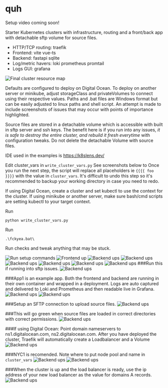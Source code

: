 # quh

Setup video coming soon!

Starter Kubernetes clusters with infrastructure, routing and a front/back app with detachable sftp volume for source files.
                                                     
- HTTP/TCP routing: traefik
- Frontend: vite vue-ts
- Backend: fastapi sqlite
- Log/metric havers: loki prometheus promtail
- Logs GUI: grafana


![Final cluster resource map](how-to-make-it-happen/9.png)


Defaults are configured to deploy on Digital Ocean. To deploy on another server or minikube, adjust storageClass and privateVolumes to connect using their respective values. Paths and .bat files are Windows format but can be easily adjusted to linux paths and shell script. An attempt is made to include screenshots of issues that may occur with points of importance highlighted.

Source files are stored in a detachable volume which is accessible with built in sftp server and ssh keys.   The benefit here is if you run into any issues, *it is safe to destroy the entire cluster,  and rebuild it fresh everytime* with configuration tweaks. Do not delete the detachable Volume with source files.

IDE used in the examples is  https://k8slens.dev/

Edit cluster_vars in `write_cluster_vars.py`
See screenshots below to 
Once you run the next step, the script will replace all placeholders ie `{{{{ foo }}}}` with the value in `cluster_vars`. It's difficult to undo this step so it's recommended to backup your working directory in case you need to redo.

If using Digital Ocean, create a cluster and set kubectl to use the context for the cluster. If using minikube or another server, make sure bash/cmd scripts are setting kubectl to your target context.

Run

    python write_cluster_vars.py

Run

    .\fckyea.bat\

Run checks and tweak anything that may be stuck.

![Run setup commands](how-to-make-it-happen/5.png)
![Frontend up](how-to-make-it-happen/17.png)
![Backend ups](how-to-make-it-happen/15.png)
![Backend ups](how-to-make-it-happen/18.png)
![Backend ups](how-to-make-it-happen/7.png)
![Backend ups](how-to-make-it-happen/19.png)
![Backend ups](how-to-make-it-happen/10.png)
![Backend ups](how-to-make-it-happen/4.png)
###Run this if running into sftp issues.
![Backend ups](how-to-make-it-happen/16.png)

###App1 is an example app. Both the frontend and backend are running in  their own container and wrapped in a deployment. Logs are auto captured and delivered to Loki and Prometheus and then readable live in Grafana.
![Backend ups](how-to-make-it-happen/14.png)
![Backend ups](how-to-make-it-happen/13.png)

###Setup an SFTP connection to upload source files.
![Backend ups](how-to-make-it-happen/12.png)

###This will go green when source files are loaded in correct directories with correct permissions.
![Backend ups](how-to-make-it-happen/11.png)

###If using Digital Ocean: Point domain nameservers to ns1.digitalocean.com, ns2.digitalocean.com. After you have deployed the cluster, Traefik will automatically create a Loadbalancer and a Volume
![Backend ups](how-to-make-it-happen/1.png)

###NYC1 is recomended. Note where to put node pool and name in  `cluster_vars`
![Backend ups](how-to-make-it-happen/2.png)
![Backend ups](how-to-make-it-happen/3.png)

###When the cluster is up and the load balancer is ready, use the ip address of your new load balancer as the value for domains A records.
![Backend ups](how-to-make-it-happen/6.png)
